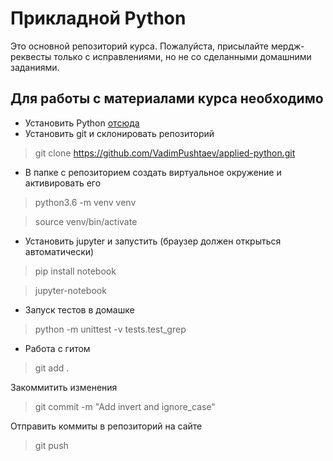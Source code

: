 Прикладной Python
=================

Это основной репозиторий курса.
Пожалуйста, присылайте мердж-реквесты только с исправлениями, но не со сделанными домашними заданиями.

## Для работы с материалами курса необходимо
* Установить Python [отсюда](https://www.python.org)
* Установить git и склонировать репозиторий

> git clone https://github.com/VadimPushtaev/applied-python.git

* В папке с репозиторием создать виртуальное окружение и активировать его

> python3.6 -m venv venv

> source venv/bin/activate

* Установить jupyter и запустить (браузер должен открыться автоматически)

> pip install notebook

> jupyter-notebook

* Запуск тестов в домашке

> python -m unittest -v tests.test_grep

* Работа с гитом

> git add .

Закоммитить изменения 
> git commit -m "Add invert and ignore_case"

Отправить коммиты в репозиторий на сайте
> git push